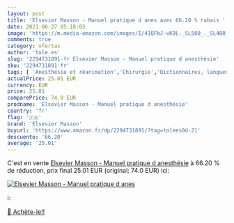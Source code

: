```yaml
---
layout: post
title: 'Elsevier Masson - Manuel pratique d anes avec 66.20 % rabais '
date: 2021-06-27 05:18:03
image: 'https://m.media-amazon.com/images/I/41QFbJ-vK9L._SL500_._SL400_.jpg'
comments: true
category: ofertas
author: 'tole.es'
slug: '2294731891-fr Elsevier Masson - Manuel pratique d anesthésie'
sku: '2294731891-fr'
tags: [ 'Anesthésie et réanimation','Chirurgie','Dictionnaires, langues et encyclopédies','Encyclopédies et dictionnaires de la médecine','Encyclopédies et dictionnaires des sciences et techniques','Encyclopédies et dictionnaires thématiques','Livres','Médecine','Sciences, Techniques et Médecine','Spécialités médicales','elsevier masson', ]
actualPrice: 25.01 EUR
currency: EUR
price: 25.01
comparePrice: 74.0 EUR
prodname: 'Elsevier Masson - Manuel pratique d anesthésie'
country: 'fr'
flag: '🇫🇷'
brand: 'Elsevier Masson'
buyurl: 'https://www.amazon.fr/dp/2294731891/?tag=tolees0d-21'
descuento: '66.20'
average: '25.01'
---
```


C'est en vente [Elsevier Masson - Manuel pratique d anesthésie](https://www.amazon.fr/dp/2294731891/?tag=tolees0d-21)  à  66.20 % de réduction, prix final  25.01 EUR (original: 74.0 EUR) ici:

[![Elsevier Masson - Manuel pratique d anes](https://m.media-amazon.com/images/I/41QFbJ-vK9L._SL500_._SL400_.jpg)](https://www.amazon.fr/dp/2294731891/?tag=tolees0d-21)

ℹ️:


[🛒 Achète-le!!](https://www.amazon.fr/dp/2294731891/?tag=tolees0d-21)
